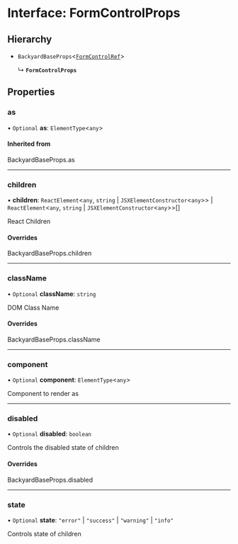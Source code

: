 # Interface: FormControlProps

## Hierarchy

- `BackyardBaseProps`<[`FormControlRef`](../README.md#formcontrolref)\>

  ↳ **`FormControlProps`**

## Properties

### as

• `Optional` **as**: `ElementType`<`any`\>

#### Inherited from

BackyardBaseProps.as

___

### children

• **children**: `ReactElement`<`any`, `string` \| `JSXElementConstructor`<`any`\>\> \| `ReactElement`<`any`, `string` \| `JSXElementConstructor`<`any`\>\>[]

React Children

#### Overrides

BackyardBaseProps.children

___

### className

• `Optional` **className**: `string`

DOM Class Name

#### Overrides

BackyardBaseProps.className

___

### component

• `Optional` **component**: `ElementType`<`any`\>

Component to render as

___

### disabled

• `Optional` **disabled**: `boolean`

Controls the disabled state of children

#### Overrides

BackyardBaseProps.disabled

___

### state

• `Optional` **state**: ``"error"`` \| ``"success"`` \| ``"warning"`` \| ``"info"``

Controls state of children
